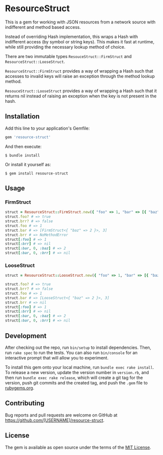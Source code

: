 # ResourceStruct

This is a gem for working with JSON resources from a network source with indifferent and method based access.

Instead of overriding Hash implementation, this wraps a Hash with indifferent access (by symbol or string keys).
This makes it fast at runtime, while still providing the necessary lookup method of choice.

There are two immutable types `ResouceStruct::FirmStruct` and `ResourceStruct::LooseStruct`.

`ResourceStruct::FirmStruct` provides a way of wrapping a Hash such that accesses to invalid keys will raise an exception through the method lookup method.

`ResouceStruct::LooseStruct` provides a way of wrapping a Hash such that it returns nil instead of raising an exception when the key is not present in the hash.

## Installation

Add this line to your application's Gemfile:

```ruby
gem 'resource-struct'
```

And then execute:

    $ bundle install

Or install it yourself as:

    $ gem install resource-struct

## Usage

### FirmStruct

```ruby
struct = ResourceStruct::FirmStruct.new({ "foo" => 1, "bar" => [{ "baz" => 2 }, 3] })
struct.foo? # => true
struct.brr? # => false
struct.foo # => 1
struct.bar # => [FirmStruct<{ "baz" => 2 }>, 3]
struct.brr # => NoMethodError
struct[:foo] # => 1
struct[:brr] # => nil
struct[:bar, 0, :baz] # => 2
struct[:bar, 0, :brr] # => nil
```

### LooseStruct

```ruby
struct = ResourceStruct::LooseStruct.new({ "foo" => 1, "bar" => [{ "baz" => 2 }, 3] })

struct.foo? # => true
struct.brr? # => false
struct.foo # => 1
struct.bar # => [LooseStruct<{ "baz" => 2 }>, 3]
struct.brr # => nil
struct[:foo] # => 1
struct[:brr] # => nil
struct[:bar, 0, :baz] # => 2
struct[:bar, 0, :brr] # => nil
```


## Development

After checking out the repo, run `bin/setup` to install dependencies. Then, run `rake spec` to run the tests. You can also run `bin/console` for an interactive prompt that will allow you to experiment.

To install this gem onto your local machine, run `bundle exec rake install`. To release a new version, update the version number in `version.rb`, and then run `bundle exec rake release`, which will create a git tag for the version, push git commits and the created tag, and push the `.gem` file to [rubygems.org](https://rubygems.org).

## Contributing

Bug reports and pull requests are welcome on GitHub at https://github.com/[USERNAME]/resource-struct.

## License

The gem is available as open source under the terms of the [MIT License](https://opensource.org/licenses/MIT).
